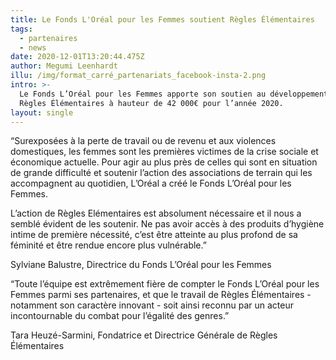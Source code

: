 ```yaml
---
title: Le Fonds L'Oréal pour les Femmes soutient Règles Élémentaires
tags:
  - partenaires
  - news
date: 2020-12-01T13:20:44.475Z
author: Megumi Leenhardt
illu: /img/format_carré_partenariats_facebook-insta-2.png
intro: >-
  Le Fonds L’Oréal pour les Femmes apporte son soutien au développement de
  Règles Élémentaires à hauteur de 42 000€ pour l’année 2020.
layout: single
---
```

“Surexposées à la perte de travail ou de revenu et aux violences domestiques, les femmes sont les premières victimes de la crise sociale et économique actuelle. Pour agir au plus près de celles qui sont en situation de grande difficulté et soutenir l’action des associations de terrain qui les accompagnent au quotidien, L’Oréal a créé le Fonds L’Oréal pour les Femmes.

L’action de Règles Elémentaires est absolument nécessaire et il nous a semblé évident de les soutenir. Ne pas avoir accès à des produits d’hygiène intime de première nécessité, c’est être atteinte au plus profond de sa féminité et être rendue encore plus vulnérable.”

Sylviane Balustre, Directrice du Fonds L’Oréal pour les Femmes

“Toute l’équipe est extrêmement fière de compter le Fonds L’Oréal pour les Femmes parmi ses partenaires, et que le travail de Règles Élémentaires - notamment son caractère innovant - soit ainsi reconnu par un acteur incontournable du combat pour l’égalité des genres.”

Tara Heuzé-Sarmini, Fondatrice et Directrice Générale de Règles Élémentaires
